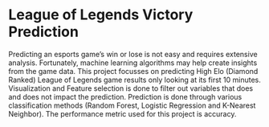 # League of Legends Victory Prediction

Predicting an esports game’s win or lose is not easy and requires extensive analysis. Fortunately, machine learning algorithms may help create insights from the game data. This project focusses on predicting High Elo (Diamond Ranked) League of Legends game results only looking at its first 10 minutes. Visualization and Feature selection is done to filter out variables that does and does not impact the prediction. Prediction is done through various classification methods (Random Forest, Logistic Regression and K-Nearest Neighbor). The performance metric used for this project is accuracy. 
